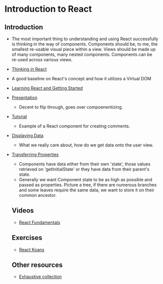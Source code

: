 # Introduction to React


## Introduction
* The most important thing to understanding and using React successfully is thinking in the way of components.  Components should be, to me, the smallest re-usable visual piece within a view. Views should be made up of many components, many nested components.  Components can be re-used across various views.

* [Thinking in React](http://facebook.github.io/react/docs/thinking-in-react.html)
 * A good baseline on React's concept and how it utilizes a Virtual DOM

* [Learning React and Getting Started](https://scotch.io/tutorials/learning-react-getting-started-and-concepts)

* [Presentation](https://speakerdeck.com/pedronauck/reactjs-keep-simple-everything-can-be-a-component)
  * Decent to flip through, goes over compoenentizing.




* [Tutorial](http://facebook.github.io/react/docs/tutorial.html)
  * Example of a React component for creating comments.


* [Displaying Data](http://facebook.github.io/react/docs/displaying-data.html)
  * What we really care about, how do we get data onto the user view.


* [Transferring Properties](http://facebook.github.io/react/docs/transferring-props.html)
  * Components have data either from their own 'state', those values retrieved on 'getInitialState' or they have data from their parent's state.
  * Generally we want Component state to be as high as possible and passed as properties. Picture a tree, if there are numerous branches and some leaves require the same data, we want to store it on their common ancestor.



  ## Videos
  * [React Fundamentals](https://egghead.io/series/react-fundamentals)


  ## Exercises
  * [React Koans](https://github.com/arkency/reactjs_koans)


  ## Other resources
  * [Exhaustive collection](https://github.com/enaqx/awesome-react)

